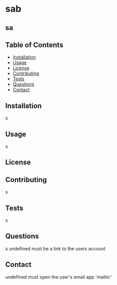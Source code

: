 
# sab

## sa

## Table of Contents
- [Installation](#installation)
- [Usage](#usage)
- [License](#license)
- [Contributing](#contributing)
- [Tests](#tests)
- [Questions](#questions)
- [Contact](#contact)

## Installation
s

## Usage
s

## License


## Contributing
s

## Tests
s

## Questions
s
undefined must be a link to the users account

## Contact
undefined must open the user's email app 'mailto:'
